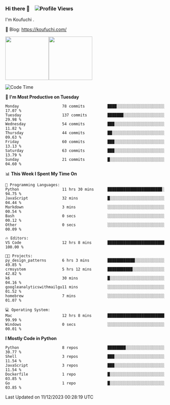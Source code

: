 ### Hi there 👋 &nbsp;&nbsp; ![Profile Views](http://img.shields.io/badge/Profile%20Views-1222-blue)

I'm Koufuchi . 

📔 Blog: <https://koufuchi.com/>

<img align="" height="137px" src="https://github-readme-stats-seven-nu-30.vercel.app/api?username=Koufuchi&hide=issues,contribs&show_icons=true&line_height=21&theme=radical&locale=en" /><img align="" height="137px" src="https://github-readme-stats-seven-nu-30.vercel.app/api/top-langs/?username=Koufuchi&layout=compact&hide=blade,html,css,pug,scss&theme=radical&locale=en" />

<!--START_SECTION:waka-->
![Code Time](http://img.shields.io/badge/Code%20Time-204%20hrs%2055%20mins-blue)

📅 **I'm Most Productive on Tuesday** 

```text
Monday                   78 commits          ████░░░░░░░░░░░░░░░░░░░░░   17.07 % 
Tuesday                  137 commits         ███████░░░░░░░░░░░░░░░░░░   29.98 % 
Wednesday                54 commits          ███░░░░░░░░░░░░░░░░░░░░░░   11.82 % 
Thursday                 44 commits          ██░░░░░░░░░░░░░░░░░░░░░░░   09.63 % 
Friday                   60 commits          ███░░░░░░░░░░░░░░░░░░░░░░   13.13 % 
Saturday                 63 commits          ███░░░░░░░░░░░░░░░░░░░░░░   13.79 % 
Sunday                   21 commits          █░░░░░░░░░░░░░░░░░░░░░░░░   04.60 % 
```


📊 **This Week I Spent My Time On** 

```text
💬 Programming Languages: 
Python                   11 hrs 30 mins      ████████████████████████░   94.75 % 
JavaScript               32 mins             █░░░░░░░░░░░░░░░░░░░░░░░░   04.44 % 
Markdown                 3 mins              ░░░░░░░░░░░░░░░░░░░░░░░░░   00.54 % 
Bash                     0 secs              ░░░░░░░░░░░░░░░░░░░░░░░░░   00.12 % 
Other                    0 secs              ░░░░░░░░░░░░░░░░░░░░░░░░░   00.09 % 

🔥 Editors: 
VS Code                  12 hrs 8 mins       █████████████████████████   100.00 % 

🐱‍💻 Projects: 
py_design_patterns       6 hrs 3 mins        ████████████░░░░░░░░░░░░░   49.85 % 
crmsystem                5 hrs 12 mins       ███████████░░░░░░░░░░░░░░   42.82 % 
k6                       30 mins             █░░░░░░░░░░░░░░░░░░░░░░░░   04.16 % 
googleanalyticswithmailgu11 mins             ░░░░░░░░░░░░░░░░░░░░░░░░░   01.52 % 
homebrew                 7 mins              ░░░░░░░░░░░░░░░░░░░░░░░░░   01.07 % 

💻 Operating System: 
Mac                      12 hrs 8 mins       █████████████████████████   99.99 % 
Windows                  0 secs              ░░░░░░░░░░░░░░░░░░░░░░░░░   00.01 % 
```

**I Mostly Code in Python** 

```text
Python                   8 repos             ████████░░░░░░░░░░░░░░░░░   30.77 % 
Shell                    3 repos             ███░░░░░░░░░░░░░░░░░░░░░░   11.54 % 
JavaScript               3 repos             ███░░░░░░░░░░░░░░░░░░░░░░   11.54 % 
Dockerfile               1 repo              █░░░░░░░░░░░░░░░░░░░░░░░░   03.85 % 
Go                       1 repo              █░░░░░░░░░░░░░░░░░░░░░░░░   03.85 % 
```




 Last Updated on 11/12/2023 00:28:19 UTC
<!--END_SECTION:waka-->


